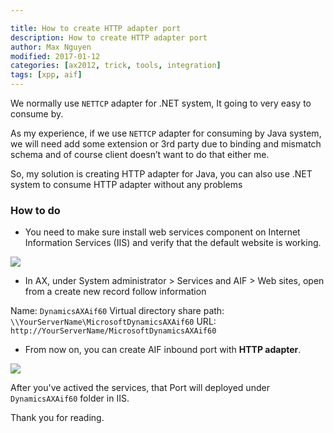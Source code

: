 ```yaml
---

title: How to create HTTP adapter port
description: How to create HTTP adapter port
author: Max Nguyen
modified: 2017-01-12
categories: [ax2012, trick, tools, integration]
tags: [xpp, aif]
---
```


We normally use `NETTCP` adapter for .NET system, It going to very easy to consume by.

As my experience, if we use `NETTCP` adapter for consuming by Java system, we will need add some extension or 3rd party due to binding and mismatch schema and of course client doesn’t want to do that either me.

So, my solution is creating HTTP adapter for Java, you can also use .NET system to consume HTTP adapter without any problems

<!-- more -->

### How to do

* You need to make sure install web services component on Internet Information Services (IIS) and verify that the default website is working.

![]({{site.url}}/assets/imagesposts/imagesposts/How-to-create-HTTP-adapter-port-1.png)

* In AX, under System administrator > Services and AIF > Web sites, open from a create new record follow information

Name: `DynamicsAXAif60`
Virtual directory share path: `\\YourServerName\MicrosoftDynamicsAXAif60`
URL: `http://YourServerName/MicrosoftDynamicsAXAif60`

* From now on, you can create AIF inbound port with **HTTP adapter**.

![]({{site.url}}/assets/imagesposts/imagesposts/How-to-create-HTTP-adapter-port-2.png)

After you've actived the services, that Port will deployed under `DynamicsAXAif60` folder in IIS.

Thank you for reading.
